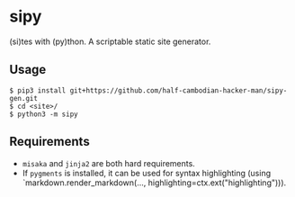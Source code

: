 # sipy

(si)tes with (py)thon. A scriptable static site generator.

## Usage

```shell
$ pip3 install git+https://github.com/half-cambodian-hacker-man/sipy-gen.git
$ cd <site>/
$ python3 -m sipy
```

## Requirements

- `misaka` and `jinja2` are both hard requirements.
- If `pygments` is installed, it can be used for syntax highlighting (using `markdown.render_markdown(..., highlighting=ctx.ext("highlighting"))).

